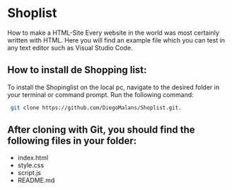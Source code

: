 # Shoplist
How to make a HTML-Site
Every website in the world was most certainly written with HTML. Here you will find an example file which you can test in any text editor such as Visual Studio Code.

## How to install de Shopping list:


To install the Shopinglist on the local pc, navigate to the desired folder in your terminal or command prompt. Run the following command:
```bash
 git clone https://github.com/DiegoMalans/Shoplist.git.
```
## After cloning with Git, you should find the following files in your folder:

- index.html
- style.css
- script.js
- README.md
